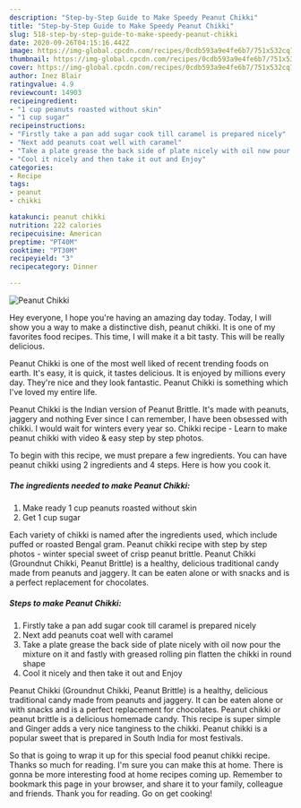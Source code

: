 ```yaml
---
description: "Step-by-Step Guide to Make Speedy Peanut Chikki"
title: "Step-by-Step Guide to Make Speedy Peanut Chikki"
slug: 518-step-by-step-guide-to-make-speedy-peanut-chikki
date: 2020-09-26T04:15:16.442Z
image: https://img-global.cpcdn.com/recipes/0cdb593a9e4fe6b7/751x532cq70/peanut-chikki-recipe-main-photo.jpg
thumbnail: https://img-global.cpcdn.com/recipes/0cdb593a9e4fe6b7/751x532cq70/peanut-chikki-recipe-main-photo.jpg
cover: https://img-global.cpcdn.com/recipes/0cdb593a9e4fe6b7/751x532cq70/peanut-chikki-recipe-main-photo.jpg
author: Inez Blair
ratingvalue: 4.9
reviewcount: 14903
recipeingredient:
- "1 cup peanuts roasted without skin"
- "1 cup sugar"
recipeinstructions:
- "Firstly take a pan add sugar cook till caramel is prepared nicely"
- "Next add peanuts coat well with caramel"
- "Take a plate grease the back side of plate nicely with oil now pour the mixture on it and fastly with greased rolling pin flatten the chikki in round shape"
- "Cool it nicely and then take it out and Enjoy"
categories:
- Recipe
tags:
- peanut
- chikki

katakunci: peanut chikki 
nutrition: 222 calories
recipecuisine: American
preptime: "PT40M"
cooktime: "PT30M"
recipeyield: "3"
recipecategory: Dinner

---
```



![Peanut Chikki](https://img-global.cpcdn.com/recipes/0cdb593a9e4fe6b7/751x532cq70/peanut-chikki-recipe-main-photo.jpg)

Hey everyone, I hope you're having an amazing day today. Today, I will show you a way to make a distinctive dish, peanut chikki. It is one of my favorites food recipes. This time, I will make it a bit tasty. This will be really delicious.

Peanut Chikki is one of the most well liked of recent trending foods on earth. It's easy, it is quick, it tastes delicious. It is enjoyed by millions every day. They're nice and they look fantastic. Peanut Chikki is something which I've loved my entire life.

Peanut Chikki is the Indian version of Peanut Brittle. It&#39;s made with peanuts, jaggery and nothing Ever since I can remember, I have been obsessed with chikki. I would wait for winters every year so. Chikki recipe - Learn to make peanut chikki with video &amp; easy step by step photos.


To begin with this recipe, we must prepare a few ingredients. You can have peanut chikki using 2 ingredients and 4 steps. Here is how you cook it.

<!--inarticleads1-->

##### The ingredients needed to make Peanut Chikki:

1. Make ready 1 cup peanuts roasted without skin
1. Get 1 cup sugar


Each variety of chikki is named after the ingredients used, which include puffed or roasted Bengal gram. Peanut chikki recipe with step by step photos - winter special sweet of crisp peanut brittle. Peanut Chikki (Groundnut Chikki, Peanut Brittle) is a healthy, delicious traditional candy made from peanuts and jaggery. It can be eaten alone or with snacks and is a perfect replacement for chocolates. 

<!--inarticleads2-->

##### Steps to make Peanut Chikki:

1. Firstly take a pan add sugar cook till caramel is prepared nicely
1. Next add peanuts coat well with caramel
1. Take a plate grease the back side of plate nicely with oil now pour the mixture on it and fastly with greased rolling pin flatten the chikki in round shape
1. Cool it nicely and then take it out and Enjoy


Peanut Chikki (Groundnut Chikki, Peanut Brittle) is a healthy, delicious traditional candy made from peanuts and jaggery. It can be eaten alone or with snacks and is a perfect replacement for chocolates. Peanut chikki or peanut brittle is a delicious homemade candy. This recipe is super simple and Ginger adds a very nice tanginess to the chikki. Peanut chikki is a popular sweet that is prepared in South India for most festivals. 

So that is going to wrap it up for this special food peanut chikki recipe. Thanks so much for reading. I'm sure you can make this at home. There is gonna be more interesting food at home recipes coming up. Remember to bookmark this page in your browser, and share it to your family, colleague and friends. Thank you for reading. Go on get cooking!
